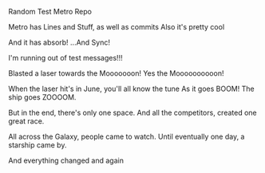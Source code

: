 Random Test Metro Repo

Metro has Lines and Stuff, as well as commits
Also it's pretty cool

And it has absorb!
...And Sync!

I'm running out of test messages!!!

Blasted a laser towards the Mooooooon!
Yes the Moooooooooon!

When the laser hit's in June, you'll all know the tune
As it goes BOOM! The ship goes ZOOOOM.

But in the end, there's only one space.
And all the competitors, created one great race.

All across the Galaxy, people came to watch.
Until eventually one day, a starship came by.

And everything changed
and again